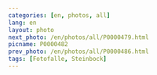```yaml
---
categories: [en, photos, all]
lang: en
layout: photo
next_photo: /en/photos/all/P0000479.html
picname: P0000482
prev_photo: /en/photos/all/P0000486.html
tags: [Fotofalle, Steinbock]
---
```

